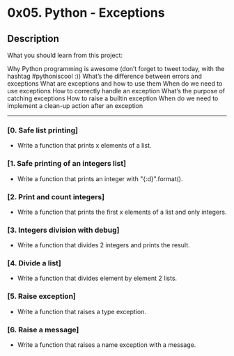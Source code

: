 # 0x05. Python - Exceptions

## Description
What you should learn from this project:

Why Python programming is awesome (don’t forget to tweet today, with the hashtag #pythoniscool :))
What’s the difference between errors and exceptions
What are exceptions and how to use them
When do we need to use exceptions
How to correctly handle an exception
What’s the purpose of catching exceptions
How to raise a builtin exception
When do we need to implement a clean-up action after an exception

---

### [0. Safe list printing]
* Write a function that prints x elements of a list.


### [1. Safe printing of an integers list]
* Write a function that prints an integer with "{:d}".format().


### [2. Print and count integers]
* Write a function that prints the first x elements of a list and only integers.


### [3. Integers division with debug]
* Write a function that divides 2 integers and prints the result.


### [4. Divide a list]
* Write a function that divides element by element 2 lists.


### [5. Raise exception]
* Write a function that raises a type exception.


### [6. Raise a message]
* Write a function that raises a name exception with a message.
